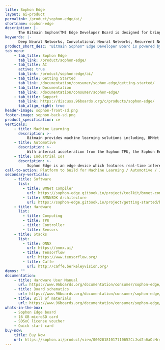 ```yaml
---
title: Sophon Edge
layout: ai-product
permalink: /product/sophon-edge/ai/
shortname: sophon-edge
description: |-
      The Bitmain Sophon(TM) Edge Developer Board is designed for bringing powerful Deep Learning capability to various types of applications through its quick prototype development. Sophon Edge Developer Board is powered by a BM1880, equipping tailored TPU support DNN/CNN/RNN/LSTM operations and models. This board is compatible with Linaro 96boards while also supporting modules for Arduino and Raspberry Pi. Developers can leverage off-the-shelf modules and develop cutting edge DL/ML applications, like facial detection and recognition, facial expression analysis, object detection and recognition, vehicle license plate recognition, voiceprint recognition, and more!
keywords: |-
      Deep Neural Networks, Convolutional Neural Networks, Recurrent Neural Networks, Long Short Term Memory Models Profiling, Deep Learning, Machine Learning, Facial Detection and Recognition, Facial Expression Analysis, Object Detection and Recogntion, Vehicle License Plate Recognition, Voiceprint Recognition, Development, board, low cost
product_short_desc: "Bitmain Sophon™ Edge Developer Board is powered by the BM1880, and equipped with TPU support for DNN/CNN/RNN/LSTM operations and models."
tab_menu:
    - tab_title: Sophon Edge
      tab_link: /product/sophon-edge/
    - tab_title: AI
      active: true
      tab_link: /product/sophon-edge/ai/
    - tab_title: Getting Started
      tab_link: /documentation/consumer/sophon-edge/getting-started/
    - tab_title: Documentation
      tab_link: /documentation/consumer/sophon-edge/
    - tab_title: Support
      tab_link: https://discuss.96boards.org/c/products/sophon-edge/
      tab_align_right: true
header-image: sophon-front-sd.png
footer-image: sophon-back-sd.png
product_specification: ce
verticals:
    - title: Machine Learning
      description: >-
          Bitmain provides machine learning solutions including, BMNet a tool to convert supported A models to internal format accelerated by Sophon TPU, ONNX a tool to convert ONNX format to internal format, and a Quantization tool to convert FP32 to INT8.
    - title: Automotive
      description: >-
          With internal acceleration from the Sophon TPU, the Sophon Edge provides a excellent platform for developing cutting edge DL/ML applications integral to the Automotive industry, from object detection and recognition to vehicle license plate recognition.
    - title: Industrial IoT
      description: >-
          Sophon Edge is an edge device which features real-time inference and processing.
call-to-action: Platform to build for Machine Learning / Automotive / Industrial IoT
secondary-verticals:
    - title: Software
      list:
        - title: BMNet Compiler
          url: https://sophon-edge.gitbook.io/project/toolkit/bmnet-compiler
        - title: BMNNSDK Architecture
          url: https://sophon-edge.gitbook.io/project/getting-started/bmnnsdk-framework
    - title: Hardware
      list:
        - title: Computing
        - title: TPU
        - title: Controller
        - title: Sensors
    - title: Stacks
      list:
        - title: ONNX
          url: https://onnx.ai/
        - title: Tensorflow
          url: https://www.tensorflow.org/
        - title: Caffe
          url: http://caffe.berkeleyvision.org/
demos: ""
documentation:
    - title: Hardware User Manual
      url: https://www.96boards.org/documentation/consumer/sophon-edge/hardware-docs/files/sophon-hardware-user-manual.pdf
    - title: Board schematics
      url: https://www.96boards.org/documentation/consumer/sophon-edge/hardware-docs/files/sophon-edge-schematics.pdf
    - title: Bill of materials
      url: https://www.96boards.org/documentation/consumer/sophon-edge/hardware-docs/files/sophon-edge-bom.pdf
whats-in-the-box:
    - Sophon Edge board
    - 16 GB microSD card
    - SDSoC license voucher
    - Quick start card
buy-now:
    title: Buy Now
    url: https://sophon.ai/product/view/00020181017110652CiJsd2n6aOcHr4a/view.html
---
```

